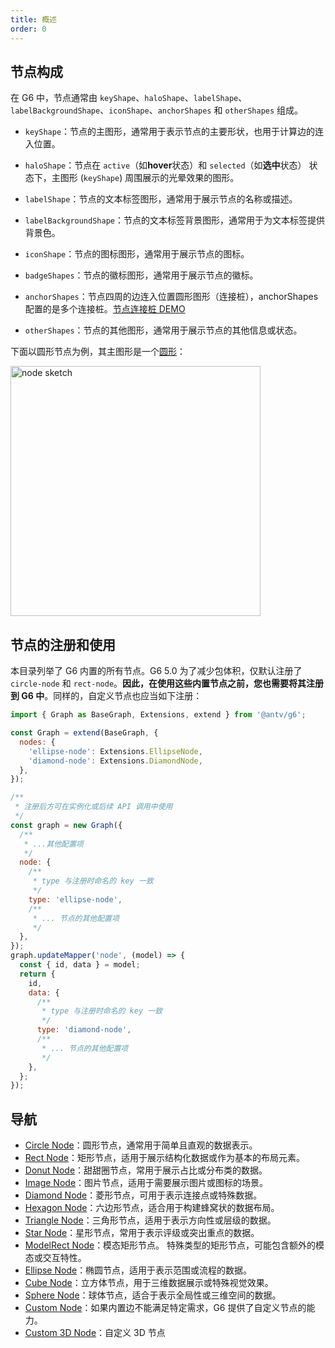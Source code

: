 ```yaml
---
title: 概述
order: 0
---
```


## 节点构成

在 G6 中，节点通常由 `keyShape`、`haloShape`、`labelShape`、`labelBackgroundShape`、`iconShape`、`anchorShapes` 和 `otherShapes` 组成。

- `keyShape`：节点的主图形，通常用于表示节点的主要形状，也用于计算边的连入位置。

- `haloShape`：节点在 `active`（如**hover**状态）和 `selected`（如**选中**状态） 状态下，主图形 (`keyShape`) 周围展示的光晕效果的图形。

- `labelShape`：节点的文本标签图形，通常用于展示节点的名称或描述。

- `labelBackgroundShape`：节点的文本标签背景图形，通常用于为文本标签提供背景色。

- `iconShape`：节点的图标图形，通常用于展示节点的图标。

- `badgeShapes`：节点的徽标图形，通常用于展示节点的徽标。

- `anchorShapes`：节点四周的边连入位置圆形图形（连接桩），anchorShapes 配置的是多个连接桩。[节点连接桩 DEMO](/zh/examples/item/defaultNodes/#circle)

- `otherShapes`：节点的其他图形，通常用于展示节点的其他信息或状态。

下面以圆形节点为例，其主图形是一个[圆形](/apis/shape/circle-style-props)：

<img src="https://mdn.alipayobjects.com/huamei_qa8qxu/afts/img/A*gwAhTJf__wMAAAAAAAAAAAAADmJ7AQ/original" alt="node sketch" width="400" />

## 节点的注册和使用

本目录列举了 G6 内置的所有节点。G6 5.0 为了减少包体积，仅默认注册了 `circle-node` 和 `rect-node`。**因此，在使用这些内置节点之前，您也需要将其注册到 G6 中**。同样的，自定义节点也应当如下注册：

```javascript
import { Graph as BaseGraph, Extensions, extend } from '@antv/g6';

const Graph = extend(BaseGraph, {
  nodes: {
    'ellipse-node': Extensions.EllipseNode,
    'diamond-node': Extensions.DiamondNode,
  },
});

/**
 * 注册后方可在实例化或后续 API 调用中使用
 */
const graph = new Graph({
  /**
   * ...其他配置项
   */
  node: {
    /**
     * type 与注册时命名的 key 一致
     */
    type: 'ellipse-node',
    /**
     * ... 节点的其他配置项
     */
  },
});
graph.updateMapper('node', (model) => {
  const { id, data } = model;
  return {
    id,
    data: {
      /**
       * type 与注册时命名的 key 一致
       */
      type: 'diamond-node',
      /**
       * ... 节点的其他配置项
       */
    },
  };
});
```

## 导航

- [Circle Node](./CircleNode.zh.md)：圆形节点，通常用于简单且直观的数据表示。
- [Rect Node](./RectNode.zh.md)：矩形节点，适用于展示结构化数据或作为基本的布局元素。
- [Donut Node](./DonutNode.zh.md)：甜甜圈节点，常用于展示占比或分布类的数据。
- [Image Node](./ImageNode.zh.md)：图片节点，适用于需要展示图片或图标的场景。
- [Diamond Node](./DiamondNode.zh.md)：菱形节点，可用于表示连接点或特殊数据。
- [Hexagon Node](./HexagonNode.zh.md)：六边形节点，适合用于构建蜂窝状的数据布局。
- [Triangle Node](./TriangleNode.zh.md)：三角形节点，适用于表示方向性或层级的数据。
- [Star Node](./StarNode.zh.md)：星形节点，常用于表示评级或突出重点的数据。
- [ModelRect Node](./ModelRectNode.zh.md)：模态矩形节点。
  特殊类型的矩形节点，可能包含额外的模态或交互特性。
- [Ellipse Node](./EllipseNode.zh.md)：椭圆节点，适用于表示范围或流程的数据。
- [Cube Node](./CubeNode.zh.md)：立方体节点，用于三维数据展示或特殊视觉效果。
- [Sphere Node](./SphereNode.zh.md)：球体节点，适合于表示全局性或三维空间的数据。
- [Custom Node](./CustomNode.zh.md)：如果内置边不能满足特定需求，G6 提供了自定义节点的能力。
- [Custom 3D Node](./Custom3DNode.zh.md)：自定义 3D 节点
